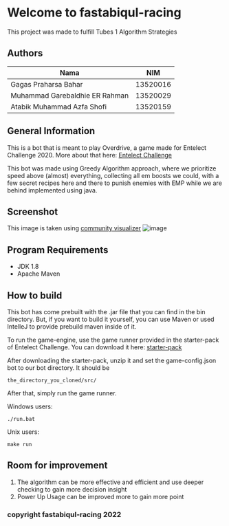# Welcome to fastabiqul-racing

This project was made to fulfill Tubes 1 Algorithm Strategies

## Authors

| Nama                  | NIM      |
| --------------------- | -------- |
| Gagas Praharsa Bahar  | 13520016 |
| Muhammad Garebaldhie ER Rahman| 13520029 |
| Atabik Muhammad Azfa Shofi          | 13520159 |

## General Information

This is a bot that is meant to play Overdrive, a game made for Entelect Challenge 2020. More about that here: [Entelect Challenge](https://github.com/EntelectChallenge/2020-Overdrive)

This bot was made using Greedy Algorithm approach, where we prioritize speed above (almost) everything, collecting all em boosts we could, with a few secret recipes here and there to punish enemies with EMP while we are behind implemented using java.

## Screenshot

This image is taken using [community visualizer](https://entelect-replay.raezor.co.za/)
![image](https://user-images.githubusercontent.com/63847012/154538721-af7450a7-88bd-4d53-ad29-49b9df6b00df.png)

## Program Requirements

- JDK 1.8
- Apache Maven

## How to build

This bot has come prebuilt with the .jar file that you can find in the bin directory. But, if you want to build it yourself, you can use Maven or used IntelleJ to provide prebuild maven inside of it.

To run the game-engine, use the game runner provided in the starter-pack of Entelect Challenge. You can download it here: [starter-pack](https://github.com/EntelectChallenge/2020-Overdrive/releases/tag/2020.3.4)

After downloading the starter-pack, unzip it and set the game-config.json bot to our bot directory. It should be

`the_directory_you_cloned/src/`

After that, simply run the game runner.

Windows users:

`./run.bat`

Unix users:

`make run`

## Room for improvement

1. The algorithm can be more effective and efficient and use deeper checking to gain more decision insight
2. Power Up Usage can be improved more to gain more point

### copyright fastabiqul-racing 2022
